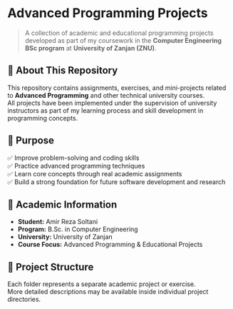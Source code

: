 # Advanced Programming Projects

> A collection of academic and educational programming projects developed as part of my coursework in the **Computer Engineering BSc program** at **University of Zanjan (ZNU)**.

## 📘 About This Repository
This repository contains assignments, exercises, and mini-projects related to **Advanced Programming** and other technical university courses.  
All projects have been implemented under the supervision of university instructors as part of my learning process and skill development in programming concepts.

## 🎯 Purpose
✅ Improve problem-solving and coding skills  
✅ Practice advanced programming techniques  
✅ Learn core concepts through real academic assignments  
✅ Build a strong foundation for future software development and research  

## 📍 Academic Information
- **Student:** Amir Reza Soltani  
- **Program:** B.Sc. in Computer Engineering  
- **University:** University of Zanjan  
- **Course Focus:** Advanced Programming & Educational Projects  

## 📂 Project Structure
Each folder represents a separate academic project or exercise.  
More detailed descriptions may be available inside individual project directories.
